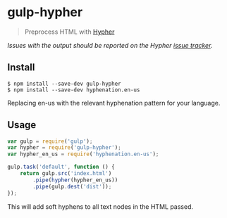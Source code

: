 # gulp-hypher

> Preprocess HTML with [Hypher](https://github.com/bramstein/hypher)

*Issues with the output should be reported on the Hypher [issue tracker](https://github.com/bramstein/hypher/issues).*


## Install

```
$ npm install --save-dev gulp-hypher
$ npm install --save-dev hyphenation.en-us
```

Replacing en-us with the relevant hyphenation pattern for your language.

## Usage

```js
var gulp = require('gulp');
var hypher = require('gulp-hypher');
var hypher_en_us = require('hyphenation.en-us');

gulp.task('default', function () {
	return gulp.src('index.html')
		.pipe(hypher(hypher_en_us))
		.pipe(gulp.dest('dist'));
});
```

This will add soft hyphens to all text nodes in the HTML passed.